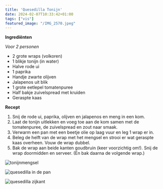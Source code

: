 ```yaml
---
title: 'Quesedilla Tonijn'
date: 2024-02-07T10:33:42+01:00
tags: ["vis"]
featured_image: "/IMG_2570.jpeg"
---
```


**Ingrediënten**

*Voor 2 personen*
- 2 grote wraps (volkoren)
- 1 blikje tonijn (in water)
- Halve rode ui
- 1 paprika
- Handje zwarte olijven
- Jalapenos uit blik
- 1 grote eetlepel tomatenpuree
- Half bakje zuivelspread met kruiden
- Geraspte kaas

**Recept**
1. Snij de rode ui, paprika, olijven en jalapenos en meng in een kom.
2. Laat de tonijn uitlekken en voeg toe aan de kom samen met de tomatenpuree, de zuivelspread en zout naar smaak.
3. Verwarm een pan met een beetje olie op laag vuur en leg 1 wrap er in.
4. Beleg de helft van de wrap met het mengsel en strooi er wat geraspte kaas overheen. Vouw de wrap dubbel.
5. Bak de wrap aan beide kanten goudbruin (keer voorzichtig om!). Snij de wrap doormidden en serveer. (En bak daarna de volgende wrap.)

![tonijnmengsel](/IMG_2563.jpeg)

![quesedilla in de pan](/IMG_2565.jpeg)

![quesedilla zijkant](/IMG_2575.jpeg)